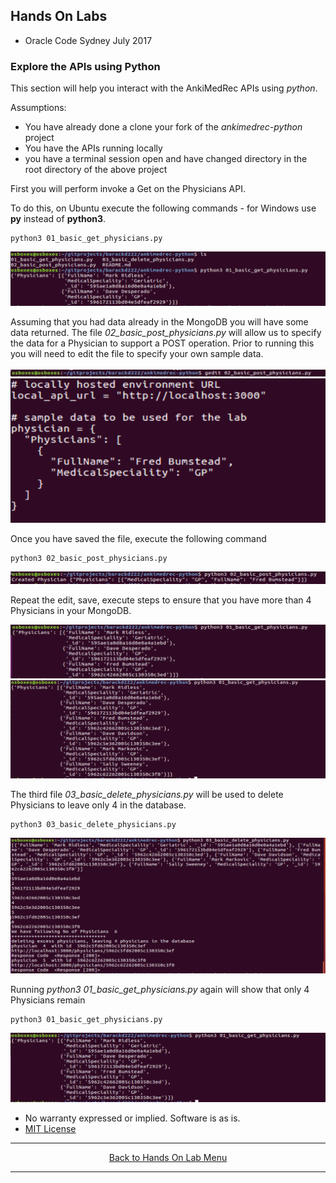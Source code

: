 ## Hands On Labs

- Oracle Code Sydney July 2017

### Explore the APIs using Python

This section will help you interact with the AnkiMedRec APIs using *python*.

Assumptions:
- You have already done a clone your fork of the *ankimedrec-python* project
- You have the APIs running locally
- you have a terminal session open and have changed directory in the root directory of the above project

First you will perform invoke a Get on the Physicians API. 

To do this, on Ubuntu execute the following commands - for Windows use **py** instead of **python3**.

```
python3 01_basic_get_physicians.py
```

<img src="./img/python1.PNG" />

Assuming that you had data already in the MongoDB you will have some data returned.
The file *02_basic_post_physicians.py* will allow us to specify the data for a Physician to support a POST operation. Prior to running this you will need to edit the file to specify your own sample data.

<img src="./img/python2.PNG" />

<img src="./img/python2a.PNG" />

Once you have saved the file, execute the following command

```
python3 02_basic_post_physicians.py
```

<img src="./img/python3.PNG" />

Repeat the edit, save, execute steps to ensure that you have more than 4 Physicians in your MongoDB.

<img src="./img/python4.PNG" />

<img src="./img/python5.PNG" />

The third file *03_basic_delete_physicians.py* will be used to delete Physicians to leave only 4 in the database.

```
python3 03_basic_delete_physicians.py
```

<img src="./img/python6.PNG" />

Running *python3 01_basic_get_physicians.py* again will show that only 4 Physicians remain

```
python3 01_basic_get_physicians.py
```

<img src="./img/python7.PNG" />

* No warranty expressed or implied.  Software is as is.
* [MIT License](http://www.opensource.org/licenses/mit-license.html)

<hr />
<center>
<a href="../../handsonlabs" class="btn" >Back to Hands On Lab Menu</a>
<center />
<hr />


